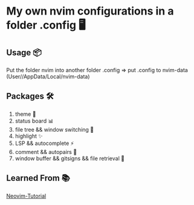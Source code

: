 # My own nvim configurations in a folder .config 🖥️

## Usage 📦
Put the folder nvim into another folder .config
=>
put .config to nvim-data (User/<username>/AppData/Local/nvim-data)

## Packages 🛠️
1. theme 🎨
2. status board 📊
3. file tree && window switching 🌳
4. highlight ✨
5. LSP && autocomplete ⚡
6. comment && autopairs 💬
7. window buffer && gitsigns && file retrieval 📂

## Learned From 📚
[Neovim-Tutorial](https://www.bilibili.com/video/BV1Td4y1578E/?spm_id_from=333.1007.top_right_bar_window_history.content.click&vd_source=5ada224fb103e9e67fa4f34f49c9ca18)
